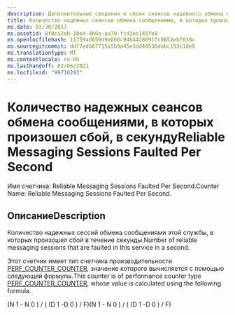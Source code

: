 ```yaml
---
description: Дополнительные сведения о сбоях сеансов надежного обмена сообщениями в секунду
title: Количество надежных сеансов обмена сообщениями, в которых произошел сбой, в секунду
ms.date: 03/30/2017
ms.assetid: 8f8ca2eb-1be4-4b6a-aa78-fcd3ee145fe8
ms.openlocfilehash: 11759ad659d9e860c94b4428091fc0852ebf038c
ms.sourcegitcommit: ddf7edb67715a5b9a45e3dd44536dabc153c1de0
ms.translationtype: MT
ms.contentlocale: ru-RU
ms.lasthandoff: 02/06/2021
ms.locfileid: "99716293"
---
```

# <a name="reliable-messaging-sessions-faulted-per-second"></a><span data-ttu-id="eafb3-103">Количество надежных сеансов обмена сообщениями, в которых произошел сбой, в секунду</span><span class="sxs-lookup"><span data-stu-id="eafb3-103">Reliable Messaging Sessions Faulted Per Second</span></span>

<span data-ttu-id="eafb3-104">Имя счетчика: Reliable Messaging Sessions Faulted Per Second.</span><span class="sxs-lookup"><span data-stu-id="eafb3-104">Counter Name: Reliable Messaging Sessions Faulted Per Second.</span></span>  
  
## <a name="description"></a><span data-ttu-id="eafb3-105">Описание</span><span class="sxs-lookup"><span data-stu-id="eafb3-105">Description</span></span>  

 <span data-ttu-id="eafb3-106">Количество надежных сессий обмена сообщениями этой службы, в которых произошел сбой в течение секунды.</span><span class="sxs-lookup"><span data-stu-id="eafb3-106">Number of reliable messaging sessions that are faulted in this service in a second.</span></span>  
  
 <span data-ttu-id="eafb3-107">Этот счетчик имеет тип счетчика производительности [PERF_COUNTER_COUNTER](/previous-versions/windows/it-pro/windows-server-2003/cc740048(v=ws.10)), значение которого вычисляется с помощью следующей формулы.</span><span class="sxs-lookup"><span data-stu-id="eafb3-107">This counter is of performance counter type [PERF_COUNTER_COUNTER](/previous-versions/windows/it-pro/windows-server-2003/cc740048(v=ws.10)), whose value is calculated using the following formula.</span></span>  
  
 <span data-ttu-id="eafb3-108">(N 1 - N 0 ) / ( (D 1 -D 0 ) / F)</span><span class="sxs-lookup"><span data-stu-id="eafb3-108">(N 1 - N 0 ) / ( (D 1 -D 0 ) / F)</span></span>
